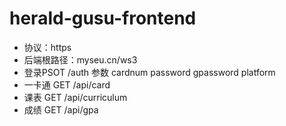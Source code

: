 # herald-gusu-frontend

* 协议：https
* 后端根路径：myseu.cn/ws3
* 登录PSOT /auth 参数 cardnum password gpassword platform
* 一卡通 GET /api/card
* 课表 GET /api/curriculum
* 成绩 GET /api/gpa
